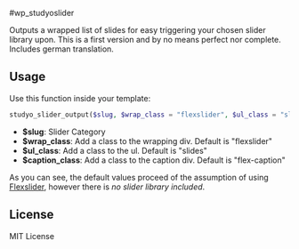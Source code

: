 #wp_studyoslider

Outputs a wrapped list of slides for easy triggering your chosen slider library upon. This is a first version and by no means perfect nor complete. Includes german translation.

## Usage

Use this function inside your template:

```php
studyo_slider_output($slug, $wrap_class = "flexslider", $ul_class = "slides", $caption_class = "flex-caption" );
```

* **$slug**: Slider Category
* **$wrap_class**: Add a class to the wrapping div. Default is "flexslider"
* **$ul_class**: Add a class to the ul. Default is "slides"
* **$caption_class**: Add a class to the caption div. Default is "flex-caption"

As you can see, the default values proceed of the assumption of using [Flexslider](http://www.woothemes.com/flexslider/), however there is *no slider library included*.

## License

MIT License
